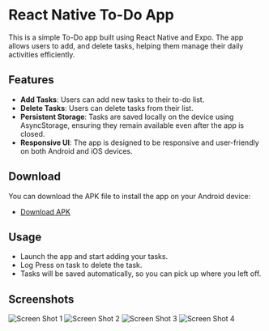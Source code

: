 # React Native To-Do App

This is a simple To-Do app built using React Native and Expo. The app allows users to add, and delete tasks, helping them manage their daily activities efficiently.

## Features

- **Add Tasks**: Users can add new tasks to their to-do list.
- **Delete Tasks**: Users can delete tasks from their list.
- **Persistent Storage**: Tasks are saved locally on the device using AsyncStorage, ensuring they remain available even after the app is closed.
- **Responsive UI**: The app is designed to be responsive and user-friendly on both Android and iOS devices.

## Download

You can download the APK file to install the app on your Android device:

- [Download APK](https://expo.dev/artifacts/eas/9eh2xYjQBEeg3X86oS9AgX.apk)

## Usage

- Launch the app and start adding your tasks.
- Log Press on task to delete the task.
- Tasks will be saved automatically, so you can pick up where you left off.

## Screenshots

![Screen Shot 1](./assets//screenShot/1.jpg)
![Screen Shot 2](./assets//screenShot/2.jpg)
![Screen Shot 3](./assets//screenShot/3.jpg)
![Screen Shot 4](./assets//screenShot/4.jpg)
